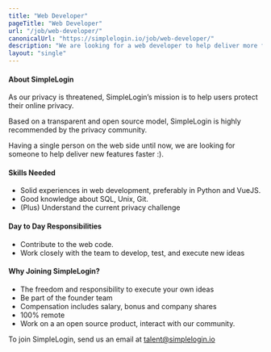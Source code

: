 ```yaml
---
title: "Web Developer"
pageTitle: "Web Developer"
url: "/job/web-developer/"
canonicalUrl: "https://simplelogin.io/job/web-developer/"
description: "We are looking for a web developer to help deliver more features :)"
layout: "single"
---
```


#### About SimpleLogin

As our privacy is threatened, SimpleLogin’s mission is to help users protect their online privacy. 

Based on a transparent and open source model, SimpleLogin is highly recommended by the privacy community.

Having a single person on the web side until now, we are looking for someone to help deliver new features faster :).

#### Skills Needed

- Solid experiences in web development, preferably in Python and VueJS.
- Good knowledge about SQL, Unix, Git.
- (Plus) Understand the current privacy challenge

#### Day to Day Responsibilities

- Contribute to the web code.
- Work closely with the team to develop, test, and execute new ideas


#### Why Joining SimpleLogin?

- The freedom and responsibility to execute your own ideas
- Be part of the founder team 
- Compensation includes salary, bonus and company shares
- 100% remote
- Work on a an open source product, interact with our community.


To join SimpleLogin, send us an email at talent@simplelogin.io



